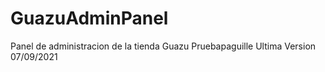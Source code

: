 # GuazuAdminPanel
 Panel de administracion de la tienda Guazu
 Pruebapaguille
 Ultima Version 07/09/2021
